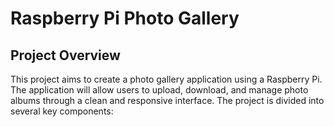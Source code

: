 # Raspberry Pi Photo Gallery

## Project Overview

This project aims to create a photo gallery application using a Raspberry Pi. The application will allow users to upload, download, and manage photo albums through a clean and responsive interface. The project is divided into several key components:
